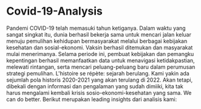 # Covid-19-Analysis
Pandemi COVID-19 telah memasuki tahun ketiganya. Dalam waktu yang sangat singkat itu, dunia berhasil bekerja sama untuk mencari jalan keluar menuju pemulihan kehidupan bermasyarakat melalui berbagai kebijakan kesehatan dan sosial-ekonomi. Vaksin berhasil ditemukan dan masyarakat mulai menerimanya. Selama periode ini, pembuat kebijakan dan pemangku kepentingan berhasil memanfaatkan data untuk menavigasi ketidakpastian, melewati rintangan, serta mencari peluang-peluang baru dalam perumusan strategi pemulihan. L'histoire se répète: sejarah berulang. Kami yakin ada sejumlah pola historis 2020-2021 yang akan terulang di 2022. Akan tetapi, dibekali dengan informasi dan pengalaman yang sudah dimiiki, kita tak harus mengalami kembali krisis sosio-ekonomi-kesehatan yang sama. We can do better. Berikut merupakan leading insights dari analisis kami:
